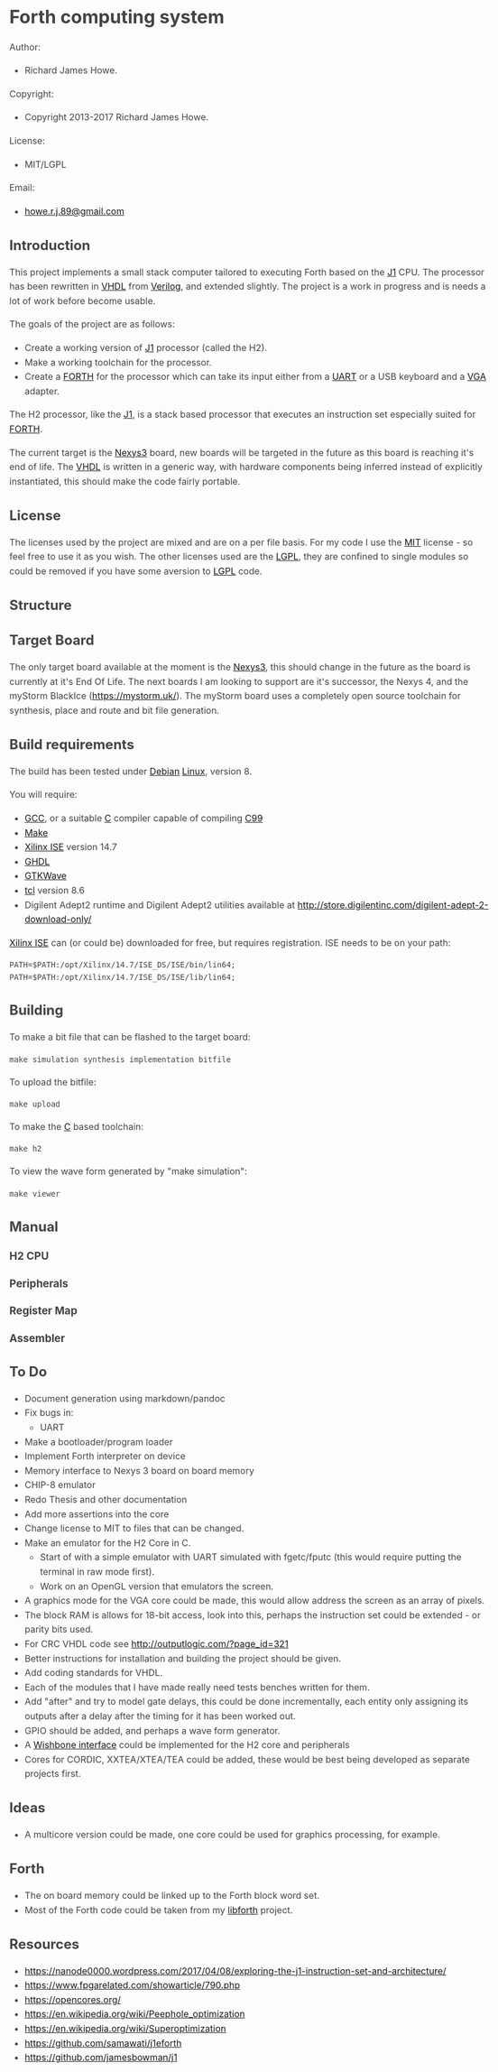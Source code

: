 # Forth computing system

Author:             

* Richard James Howe.

Copyright:          

* Copyright 2013-2017 Richard James Howe.

License:            

* MIT/LGPL

Email:              

* howe.r.j.89@gmail.com

## Introduction

This project implements a small stack computer tailored to executing Forth
based on the [J1][] CPU. The processor has been rewritten in [VHDL][] from
[Verilog][], and extended slightly. The project is a work in progress and is
needs a lot of work before become usable.

The goals of the project are as follows:

* Create a working version of [J1][] processor (called the H2).
* Make a working toolchain for the processor.
* Create a [FORTH][] for the processor which can take its input either from a
  [UART][] or a USB keyboard and a [VGA][] adapter.

The H2 processor, like the [J1][], is a stack based processor that executes an
instruction set especially suited for [FORTH][]. 

The current target is the [Nexys3][] board, new boards will be targeted in the
future as this board is reaching it's end of life. The [VHDL][] is written in a
generic way, with hardware components being inferred instead of explicitly
instantiated, this should make the code fairly portable.

## License

The licenses used by the project are mixed and are on a per file basis. For my
code I use the [MIT][] license - so feel free to use it as you wish. The other
licenses used are the [LGPL][], they are confined to single modules so could be
removed if you have some aversion to [LGPL][] code.

## Structure 

## Target Board

The only target board available at the moment is the [Nexys3][], this should
change in the future as the board is currently at it's End Of Life. The next
boards I am looking to support are it's successor, the Nexys 4, and the myStorm
BlackIce (<https://mystorm.uk/>). The myStorm board uses a completely open
source toolchain for synthesis, place and route and bit file generation.

## Build requirements

The build has been tested under [Debian][] [Linux][], version 8.

You will require:

* [GCC][], or a suitable [C][] compiler capable of compiling [C99][]
* [Make][]
* [Xilinx ISE][] version 14.7
* [GHDL][]
* [GTKWave][]
* [tcl][] version 8.6
* Digilent Adept2 runtime and Digilent Adept2 utilities available at
  <http://store.digilentinc.com/digilent-adept-2-download-only/>

[Xilinx ISE][] can (or could be) downloaded for free, but requires
registration. ISE needs to be on your path:

	PATH=$PATH:/opt/Xilinx/14.7/ISE_DS/ISE/bin/lin64;
	PATH=$PATH:/opt/Xilinx/14.7/ISE_DS/ISE/lib/lin64;

## Building 

To make a bit file that can be flashed to the target board:

	make simulation synthesis implementation bitfile

To upload the bitfile:

	make upload

To make the [C][] based toolchain:

	make h2

To view the wave form generated by "make simulation":

	make viewer

## Manual

### H2 CPU

### Peripherals

### Register Map

### Assembler

## To Do

* Document generation using markdown/pandoc
* Fix bugs in:
	* UART
* Make a bootloader/program loader
* Implement Forth interpreter on device
* Memory interface to Nexys 3 board on board memory
* CHIP-8 emulator
* Redo Thesis and other documentation
* Add more assertions into the core
* Change license to MIT to files that can be changed.
* Make an emulator for the H2 Core in C.
  - Start of with a simple emulator with UART simulated
  with fgetc/fputc (this would require putting the terminal
  in raw mode first).
  - Work on an OpenGL version that emulators the screen.
* A graphics mode for the VGA core could be made, this
would allow address the screen as an array of pixels.
* The block RAM is allows for 18-bit access, look into this,
perhaps the instruction set could be extended - or parity bits
used.
* For CRC VHDL code see <http://outputlogic.com/?page_id=321>
* Better instructions for installation and building the project should be
  given.
* Add coding standards for VHDL.
* Each of the modules that I have made really need tests
benches written for them.
* Add "after" and try to model gate delays, this could be done incrementally,
  each entity only assigning its outputs after a delay after the timing for it
  has been worked out.
* GPIO should be added, and perhaps a wave form generator.
* A [Wishbone interface][] could be implemented for the H2 core
and peripherals
* Cores for CORDIC, XXTEA/XTEA/TEA could be added, these would be
best being developed as separate projects first. 

## Ideas

* A multicore version could be made, one core could be used
for graphics processing, for example.

## Forth

* The on board memory could be linked up to the Forth block
word set.
* Most of the Forth code could be taken from my [libforth][]
project.

## Resources

* <https://nanode0000.wordpress.com/2017/04/08/exploring-the-j1-instruction-set-and-architecture/>
* <https://www.fpgarelated.com/showarticle/790.php>
* <https://opencores.org/>
* <https://en.wikipedia.org/wiki/Peephole_optimization>
* <https://en.wikipedia.org/wiki/Superoptimization>
* <https://github.com/samawati/j1eforth>
* <https://github.com/jamesbowman/j1>

[J1]: http://www.excamera.com/sphinx/fpga-j1.html
[PL/0]: https://github.com/howerj/pl0
[libforth]: https://github.com/howerj/libforth/
[MIT]: https://en.wikipedia.org/wiki/MIT_License
[LGPL]: https://www.gnu.org/licenses/lgpl-3.0.en.html
[VHDL]: https://en.wikipedia.org/wiki/VHDL
[Verilog]: https://en.wikipedia.org/wiki/Verilog
[UART]: https://en.wikipedia.org/wiki/Universal_asynchronous_receiver/transmitter
[FORTH]: https://en.wikipedia.org/wiki/Forth_%28programming_language%29 
[VGA]: https://en.wikipedia.org/wiki/VGA
[Nexys3]: http://store.digilentinc.com/nexys-3-spartan-6-fpga-trainer-board-limited-time-see-nexys4-ddr/
[Make]: https://en.wikipedia.org/wiki/Make_%28software%29
[C]: https://en.wikipedia.org/wiki/C_%28programming_language%29
[Debian]: https://en.wikipedia.org/wiki/Debian
[Linux]: https://en.wikipedia.org/wiki/Linux
[GCC]: https://en.wikipedia.org/wiki/GNU_Compiler_Collection
[Xilinx ISE]: https://www.xilinx.com/products/design-tools/ise-design-suite.html
[GHDL]: http://ghdl.free.fr/
[GTKWave]: http://gtkwave.sourceforge.net/
[C99]: https://en.wikipedia.org/wiki/C99
[tcl]: https://en.wikipedia.org/wiki/Tcl
[Wishbone interface]: https://en.wikipedia.org/wiki/Wishbone_%28computer_bus%29

<style type="text/css">body{margin:40px auto;max-width:850px;line-height:1.6;font-size:16px;color:#444;padding:0 10px}h1,h2,h3{line-height:1.2}</style>

